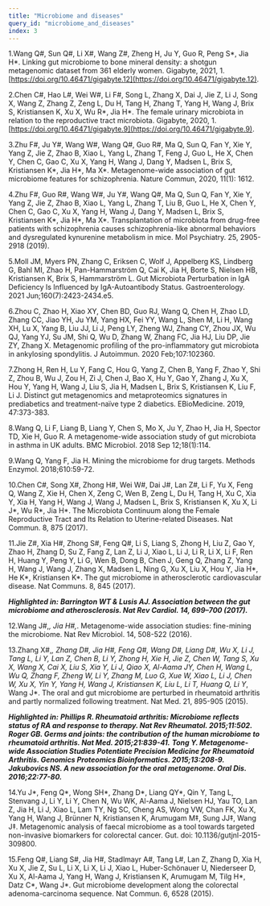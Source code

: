 ```yaml
---
title: "Microbiome and diseases"
query_id: "microbiome_and_diseases"
index: 3
---
```


1.Wang Q#, Sun Q#, Li X#, Wang Z#, Zheng H, Ju Y, Guo R, Peng S*, Jia H*. Linking gut microbiome to bone mineral density: a shotgun        metagenomic dataset from 361 elderly women. Gigabyte, 2021, 1. [https://doi.org/10.46471/gigabyte.12](https://doi.org/10.46471/gigabyte.12).

2.Chen C#, Hao L#, Wei W#, Li F#, Song L, Zhang X, Dai J, Jie Z, Li J, Song X, Wang Z, Zhang Z, Zeng L, Du H, Tang H, Zhang T, Yang H, Wang J, Brix S, Kristiansen K, Xu X, Wu R*, Jia H*. The female urinary microbiota in relation to the reproductive tract microbiota. Gigabyte, 2020, 1. [https://doi.org/10.46471/gigabyte.9](https://doi.org/10.46471/gigabyte.9).

3.Zhu F#, Ju Y#, Wang W#, Wang Q#, Guo R#, Ma Q, Sun Q, Fan Y, Xie Y, Yang Z, Jie Z, Zhao B, Xiao L, Yang L, Zhang T, Feng J, Guo L, He X, Chen Y, Chen C, Gao C, Xu X, Yang H, Wang J, Dang Y, Madsen L, Brix S, Kristiansen K*, Jia H*, Ma X*. Metagenome-wide association of gut microbiome features for schizophrenia. Nature Commun, 2020, 11(1): 1612.

4.Zhu F#, Guo R#, Wang W#, Ju Y#, Wang Q#, Ma Q, Sun Q, Fan Y, Xie Y, Yang Z, Jie Z, Zhao B, Xiao L, Yang L, Zhang T, Liu B, Guo L, He X, Chen Y, Chen C, Gao C, Xu X, Yang H, Wang J, Dang Y, Madsen L, Brix S, Kristiansen K*, Jia H*, Ma X*. Transplantation of microbiota from drug-free patients with schizophrenia causes schizophrenia-like abnormal behaviors and dysregulated kynurenine metabolism in mice. Mol Psychiatry. 25, 2905-2918 (2019).

5.Moll JM, Myers PN, Zhang C, Eriksen C, Wolf J, Appelberg KS, Lindberg G, Bahl MI, Zhao H, Pan-Hammarström Q, Cai K, Jia H, Borte S, Nielsen HB, Kristiansen K, Brix S, Hammarström L. Gut Microbiota Perturbation in IgA Deficiency Is Influenced by IgA-Autoantibody Status. Gastroenterology. 2021 Jun;160(7):2423-2434.e5.

6.Zhou C, Zhao H, Xiao XY, Chen BD, Guo RJ, Wang Q, Chen H, Zhao LD, Zhang CC, Jiao YH, Ju YM, Yang HX, Fei YY, Wang L, Shen M, Li H, Wang XH, Lu X, Yang B, Liu JJ, Li J, Peng LY, Zheng WJ, Zhang CY, Zhou JX, Wu QJ, Yang YJ, Su JM, Shi Q, Wu D, Zhang W, Zhang FC, Jia HJ, Liu DP, Jie ZY, Zhang X. Metagenomic profiling of the pro-inflammatory gut microbiota in ankylosing spondylitis. J Autoimmun. 2020 Feb;107:102360.

7.Zhong H, Ren H, Lu Y, Fang C, Hou G, Yang Z, Chen B, Yang F, Zhao Y, Shi Z, Zhou B, Wu J, Zou H, Zi J, Chen J, Bao X, Hu Y, Gao Y, Zhang J, Xu X, Hou Y, Yang H, Wang J, Liu S, Jia H, Madsen L, Brix S, Kristiansen K, Liu F, Li J. Distinct gut metagenomics and metaproteomics signatures in prediabetics and treatment-naïve type 2 diabetics. EBioMedicine. 2019, 47:373-383.

8.Wang Q, Li F, Liang B, Liang Y, Chen S, Mo X, Ju Y, Zhao H, Jia H, Spector TD, Xie H, Guo R. A metagenome-wide association study of gut microbiota in asthma in UK adults. BMC Microbiol. 2018 Sep 12;18(1):114.

9.Wang Q, Yang F, Jia H. Mining the microbiome for drug targets. Methods Enzymol. 2018;610:59-72.

10.Chen C#, Song X#, Zhong H#, Wei W#, Dai J#, Lan Z#, Li F, Yu X, Feng Q, Wang Z, Xie H, Chen X, Zeng C, Wen B, Zeng L, Du H, Tang H, Xu C, Xia Y, Xia H, Yang H, Wang J, Wang J, Madsen L, Brix S, Kristiansen K, Xu X, Li J*, Wu R*, Jia H*. The Microbiota Continuum along the Female Reproductive Tract and Its Relation to Uterine-related Diseases. Nat Commun. 8, 875 (2017).

11.Jie Z#, Xia H#, Zhong S#, Feng Q#, Li S, Liang S, Zhong H, Liu Z, Gao Y, Zhao H, Zhang D, Su Z, Fang Z, Lan Z, Li J, Xiao L, Li J, Li R, Li X, Li F, Ren H, Huang Y, Peng Y, Li G, Wen B, Dong B, Chen J, Geng Q, Zhang Z, Yang H, Wang J, Wang J, Zhang X, Madsen L, Ning G, Xu X, Liu X, Hou Y, Jia H*, He K*, Kristiansen K*. The gut microbiome in atherosclerotic cardiovascular disease. Nat Communs. 8, 845 (2017).

***Highlighted in:***
***Barrington WT & Lusis AJ. Association between the gut microbiome and atherosclerosis. Nat Rev Cardiol. 14, 699–700 (2017).***

12.Wang J#,*, Jia H#,*. Metagenome-wide association studies: fine-mining the microbiome. Nat Rev Microbiol. 14, 508-522 (2016).

13.Zhang X#,*, Zhang D#, Jia H#, Feng Q#, Wang D#, Liang D#, Wu X, Li J, Tang L, Li Y, Lan Z, Chen B, Li Y, Zhong H, Xie H, Jie Z, Chen W, Tang S, Xu X, Wang X, Cai X, Liu S, Xia Y, Li J, Qiao X, Al-Aama JY, Chen H, Wang L, Wu Q, Zhang F, Zheng W, Li Y, Zhang M, Luo G, Xue W, Xiao L, Li J, Chen W, Xu X, Yin Y, Yang H, Wang J, Kristiansen K, Liu L, Li T, Huang Q, Li Y*, Wang J*. The oral and gut microbiome are perturbed in rheumatoid arthritis and partly normalized following treatment. Nat Med. 21, 895-905 (2015).

***Highlighted in:***
***Phillips R. Rheumatoid arthritis: Microbiome reflects status of RA and response to therapy. Nat Rev Rheumatol. 2015;11:502.***
***Roger GB. Germs and joints: the contribution of the human microbiome to rheumatoid arthritis. Nat Med. 2015;21:839-41.***
***Tong Y. Metagenome-wide Association Studies Potentiate Precision Medicine for Rheumatoid Arthritis. Genomics Proteomics Bioinformatics. 2015;13:208-9.***
***Jakubovics NS. A new association for the oral metagenome. Oral Dis. 2016;22:77-80.***

14.Yu J*, Feng Q*, Wong SH*, Zhang D*, Liang QY*, Qin Y, Tang L, Stenvang J, Li Y, Li Y, Chen N, Wu WK, Al-Aama J, Nielsen HJ, Yau TO, Lan Z, Jia H, Li J, Xiao L, Lam TY, Ng SC, Cheng AS, Wong VW, Chan FK, Xu X, Yang H, Wang J, Brünner N, Kristiansen K, Arumugam M‡, Sung JJ‡, Wang J‡. Metagenomic analysis of faecal microbiome as a tool towards targeted non-invasive biomarkers for colorectal cancer. Gut. doi: 10.1136/gutjnl-2015-309800.

15.Feng Q#, Liang S#, Jia H#, Stadlmayr A#, Tang L#, Lan Z, Zhang D, Xia H, Xu X, Jie Z, Su L, Li X, Li X, Li J, Xiao L, Huber-Schönauer U, Niederseer D, Xu X, Al-Aama J, Yang H, Wang J, Kristiansen K, Arumugam M, Tilg H*, Datz C*, Wang J*. Gut microbiome development along the colorectal adenoma-carcinoma sequence. Nat Commun. 6, 6528 (2015).